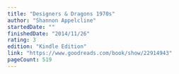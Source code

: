 ```yaml
---
title: "Designers & Dragons 1970s"
author: "Shannon Appelcline"
startedDate: ""
finishedDate: "2014/11/26"
rating: 3
edition: "Kindle Edition"
link: "https://www.goodreads.com/book/show/22914943"
pageCount: 519
---
```



